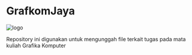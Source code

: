 # GrafkomJaya
![logo](https://user-images.githubusercontent.com/112670685/188050541-57803bc7-75bc-4a84-b4d5-90f87fcd3c3b.jpeg)

Repository ini digunakan untuk mengunggah file terkait tugas pada mata kuliah Grafika Komputer
